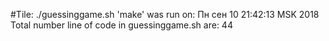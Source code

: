 #Tile:
./guessinggame.sh
'make' was run on:
Пн сен 10 21:42:13 MSK 2018
Total number line of code in guessinggame.sh are:
44
